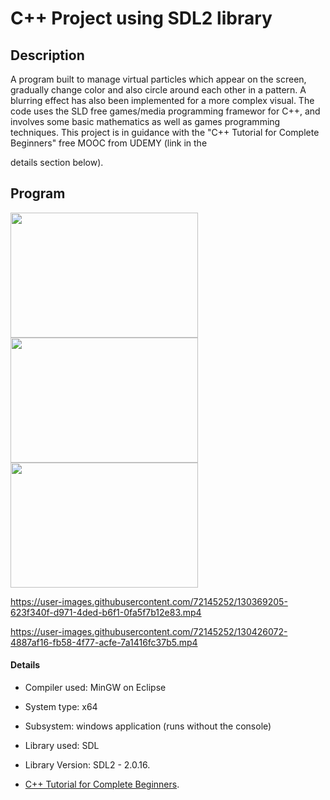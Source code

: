 
# C++ Project using SDL2 library





## Description
A program built to manage virtual particles which appear on the screen, gradually change color and also circle around each other in a pattern. A blurring effect has also been implemented for a more complex visual. The code uses the SLD free games/media programming framewor for C++, and involves some basic mathematics as well as games programming techniques. This project is in guidance with the "C++ Tutorial for Complete Beginners" free MOOC from UDEMY (link in the


 details section below).


## Program


<img src="https://user-images.githubusercontent.com/72145252/130421476-9367ad70-8ca8-4945-a199-80fa8e0c2eab.png" width="300" height="200"> <img src="https://user-images.githubusercontent.com/72145252/130420454-f4a60796-7535-410d-8ee2-90245026fbdd.png" width="300" height="200"> <img src="https://user-images.githubusercontent.com/72145252/130422446-6c668836-110d-4094-af4c-216f17e04449.png" width="300" height="200">



https://user-images.githubusercontent.com/72145252/130369205-623f340f-d971-4ded-b6f1-0fa5f7b12e83.mp4



https://user-images.githubusercontent.com/72145252/130426072-4887af16-fb58-4f77-acfe-7a1416fc37b5.mp4



#### Details

- Compiler used: MinGW on Eclipse

- System type: x64

- Subsystem: windows application (runs without the console)

- Library used: SDL

- Library Version: SDL2 - 2.0.16.

- [C++ Tutorial for Complete Beginners](http://example.com "C++ Tutorial for Complete Beginners").
